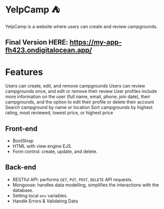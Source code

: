  YelpCamp :tent:
 =
 YelpCamp is a website where users can create and review campgrounds.
 ## Final Version HERE: https://my-app-fh423.ondigitalocean.app/
 # Features
 Users can create, edit, and remove campgrounds
Users can review campgrounds once, and edit or remove their review
User profiles include more information on the user (full name, email, phone, join date), their campgrounds, and the option to edit their profile or delete their account
Search campground by name or location
Sort campgrounds by highest rating, most reviewed, lowest price, or highest price

## Front-end
* BootStrap
* HTML with view engine EJS.
* Form control: create, update, and delete.



## Back-end
* RESTful API: performs `GET`, `PUT`, `POST`, `DELETE` API requests.
* Mongoose: handles data modelling, simplifies the interactions with the database.
* Setting local `env` variables.
* Handle Errors & Validating Data

